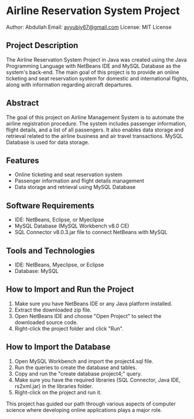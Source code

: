# Airline Reservation System Project

Author: Abdullah
Email: ayyubiy67@gmail.com
License: MIT License

## Project Description

The Airline Reservation System Project in Java was created using the Java Programming Language with NetBeans IDE and MySQL Database as the system's back-end. The main goal of this project is to provide an online ticketing and seat reservation system for domestic and international flights, along with information regarding aircraft departures.

## Abstract

The goal of this project on Airline Management System is to automate the airline registration procedure. The system includes passenger information, flight details, and a list of all passengers. It also enables data storage and retrieval related to the airline business and air travel transactions. MySQL Database is used for data storage.

## Features

- Online ticketing and seat reservation system
- Passenger information and flight details management
- Data storage and retrieval using MySQL Database

## Software Requirements

- IDE: NetBeans, Eclipse, or Myeclipse
- MySQL Database (MySQL Workbench v8.0 CE)
- SQL Connector v8.0.3.jar file to connect NetBeans with MySQL

## Tools and Technologies

- IDE: NetBeans, Myeclipse, or Eclipse
- Database: MySQL

## How to Import and Run the Project

1. Make sure you have NetBeans IDE or any Java platform installed.
2. Extract the downloaded zip file.
3. Open NetBeans IDE and choose "Open Project" to select the downloaded source code.
4. Right-click the project folder and click "Run".

## How to Import the Database

1. Open MySQL Workbench and import the project4.sql file.
2. Run the queries to create the database and tables.
3. Copy and run the "create database project4;" query.
4. Make sure you have the required libraries (SQL Connector, Java IDE, rs2xml.jar) in the libraries folder.
5. Right-click on the project and run it.

This project has guided our path through various aspects of computer science where developing online applications plays a major role.
